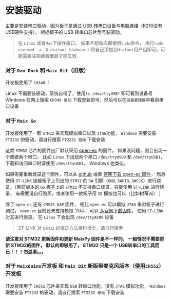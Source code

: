 安装驱动
=====

主要是安装串口驱动，因为板子是通过 USB 转串口设备与电脑连接（K210没有USB硬件支持）。
根据板子的 USB 转串口芯片型号装驱动。

> 在 `Linux` 或者`Mac`下操作串口， 如果不想每次都使用`sudo`命令， 执行`sudo usermod -a -G dialout $(whoami)` 将自己添加到`dialout`用户组即可，可能需要注销或者重启才能生效


### 对于 `Dan Dock` 和 `Maix Bit`（旧版）

开发板使用了 `CH340` ：

Linux 不需要装驱动，系统自带了，使用`ls /dev/ttyUSB*` 即可看到设备号
Windows 在网上搜索 `CH340 驱动` 下载安装即可，然后可以在`设备管理器`中看到串口设备



### 对于 `Maix Go`

开发板使用了一颗 `STM32` 来实现模拟串口以及 `JTAG`功能， `Windows` 需要安装 `FT2232` 的驱动，请自行搜索 `FT2232 驱动` 下载安装

这款 `STM32` 芯片的固件出厂默认采用 [open-ec](https://github.com/sipeed/open-ec) 的固件， 如果没问题，则会出现一个或者两个串口， 比如 `Linux` 下出现两个串口 `/dev/ttyUSB0` 和 `/dev/ttyUSB1`， 下载和访问串口时请使用 `/dev/ttyUSB1`。 Windows 也类似。

如果需要重新烧录这个固件，可以从 [github](https://github.com/sipeed/open-ec/releases) 或者 [官网下载 open-ec 固件](http://dl.sipeed.com/MAIX/tools/flash-zero.bin)， 然后使用 `ST-LINK` 连接板子上引出的 `STM32` 的 `SW` 引脚（`GND`, `SWDIO`, `SWCLK`）进行烧录。（目前版本的 `Go` 板子上的 `STM32` 不支持串口烧录，只能使用 `ST-LINK` 进行烧录， 有需要请自行购买，或者使用一款板子用 `IO` 模拟也可以（比如树莓派） ）

除了 `open-ec` 还有 `CMSIS-DAP` 固件， 相比 `open-ec` 可以模拟 `JTAG` 来对板子进行调试， `open-ec` 目前还未支持模拟 `JTAG`， 可以 [从官网下载固件](http://dl.sipeed.com/MAIX/tools/cmsis-dap/)， 使用 `ST-LINK` 对其进行烧录， 在 `Linux` 下会出现 `/dev/ttyACM0` 设备

> ST-LINK 对 `STM32` 的烧录方法资料很全，请自行搜索

**请注意对 STM32 更新固件和更新 MaixPy 固件是不一样的， 一般情况不需要更新 STM32的固件， 默认的即够用了， STM32 只是一个 USB转串口的工具而已！！！勿混淆。。。**


### 对于 `Maixduino`开发板 和 `Maix Bit` 新版带麦克风版本（使用`CH552`） 开发板

开发板使用了 `CH552` 芯片来实现 `USB` 转串口功能，没有 `JTAG` 模拟功能， `Windows` 需要安装 `FT2232` 的驱动，请自行搜索 `FT2232 驱动` 下载安装

